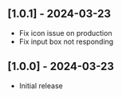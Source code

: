 ## [1.0.1] - 2024-03-23
* Fix icon issue on production
* Fix input box not responding

## [1.0.0] - 2024-03-23
* Initial release